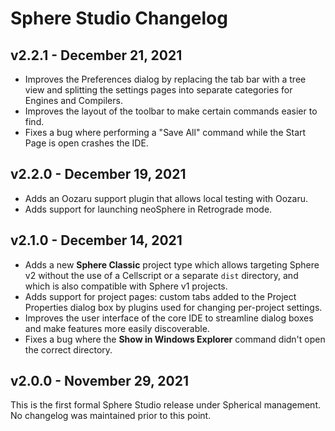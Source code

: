 Sphere Studio Changelog
=======================

v2.2.1 - December 21, 2021
--------------------------

* Improves the Preferences dialog by replacing the tab bar with a tree view
  and splitting the settings pages into separate categories for Engines and
  Compilers.
* Improves the layout of the toolbar to make certain commands easier to find.
* Fixes a bug where performing a "Save All" command while the Start Page is
  open crashes the IDE.

v2.2.0 - December 19, 2021
--------------------------

* Adds an Oozaru support plugin that allows local testing with Oozaru.
* Adds support for launching neoSphere in Retrograde mode.


v2.1.0 - December 14, 2021
--------------------------

* Adds a new **Sphere Classic** project type which allows targeting Sphere v2
  without the use of a Cellscript or a separate `dist` directory, and which is
  also compatible with Sphere v1 projects.
* Adds support for project pages: custom tabs added to the Project Properties
  dialog box by plugins used for changing per-project settings.
* Improves the user interface of the core IDE to streamline dialog boxes and
  make features more easily discoverable.
* Fixes a bug where the **Show in Windows Explorer** command didn't open the
  correct directory.


v2.0.0 - November 29, 2021
--------------------------

This is the first formal Sphere Studio release under Spherical management.
No changelog was maintained prior to this point.
